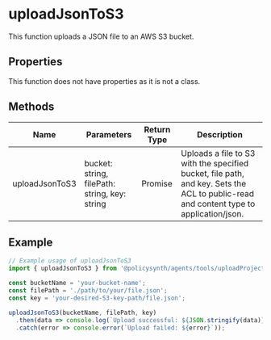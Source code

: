 # uploadJsonToS3

This function uploads a JSON file to an AWS S3 bucket.

## Properties

This function does not have properties as it is not a class.

## Methods

| Name            | Parameters                                      | Return Type            | Description                                                                 |
|-----------------|-------------------------------------------------|------------------------|-----------------------------------------------------------------------------|
| uploadJsonToS3  | bucket: string, filePath: string, key: string   | Promise<any>           | Uploads a file to S3 with the specified bucket, file path, and key. Sets the ACL to public-read and content type to application/json. |

## Example

```javascript
// Example usage of uploadJsonToS3
import { uploadJsonToS3 } from '@policysynth/agents/tools/uploadProjectToS3.js';

const bucketName = 'your-bucket-name';
const filePath = './path/to/your/file.json';
const key = 'your-desired-S3-key-path/file.json';

uploadJsonToS3(bucketName, filePath, key)
  .then(data => console.log(`Upload successful: ${JSON.stringify(data)}`))
  .catch(error => console.error(`Upload failed: ${error}`));
```
